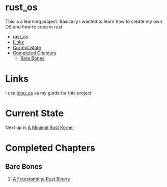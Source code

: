# rust_os

This is a learning project. Basically i wanted to learn how to create my own OS and how to code in rust.

- [rust\_os](#rust_os)
- [Links](#links)
- [Current State](#current-state)
- [Completed Chapters](#completed-chapters)
  - [Bare Bones](#bare-bones)


# Links

I use [blog_os](https://os.phil-opp.com/) as my guide for this project

# Current State

Next up is [A Minimal Rust Kernel](https://os.phil-opp.com/minimal-rust-kernel/)

# Completed Chapters

## Bare Bones

1. [A Freestanding Rust Binary](https://os.phil-opp.com/freestanding-rust-binary/)
